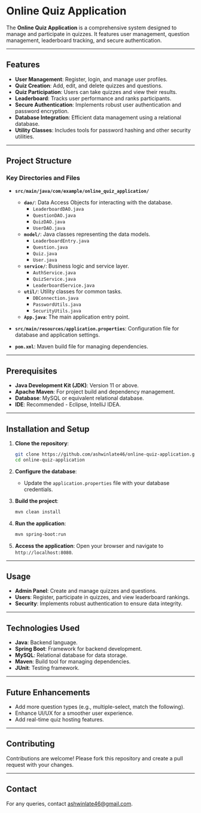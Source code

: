 

# Online Quiz Application

The **Online Quiz Application** is a comprehensive system designed to manage and participate in quizzes. It features user management, question management, leaderboard tracking, and secure authentication.

---

## Features

- **User Management**: Register, login, and manage user profiles.
- **Quiz Creation**: Add, edit, and delete quizzes and questions.
- **Quiz Participation**: Users can take quizzes and view their results.
- **Leaderboard**: Tracks user performance and ranks participants.
- **Secure Authentication**: Implements robust user authentication and password encryption.
- **Database Integration**: Efficient data management using a relational database.
- **Utility Classes**: Includes tools for password hashing and other security utilities.

---

## Project Structure

### Key Directories and Files
- **`src/main/java/com/example/online_quiz_application/`**
  - **`dao/`**: Data Access Objects for interacting with the database.
    - `LeaderboardDAO.java`
    - `QuestionDAO.java`
    - `QuizDAO.java`
    - `UserDAO.java`
  - **`model/`**: Java classes representing the data models.
    - `LeaderboardEntry.java`
    - `Question.java`
    - `Quiz.java`
    - `User.java`
  - **`service/`**: Business logic and service layer.
    - `AuthService.java`
    - `QuizService.java`
    - `LeaderboardService.java`
  - **`util/`**: Utility classes for common tasks.
    - `DBConnection.java`
    - `PasswordUtils.java`
    - `SecurityUtils.java`
  - **`App.java`**: The main application entry point.

- **`src/main/resources/application.properties`**: Configuration file for database and application settings.

- **`pom.xml`**: Maven build file for managing dependencies.

---

## Prerequisites

- **Java Development Kit (JDK)**: Version 11 or above.
- **Apache Maven**: For project build and dependency management.
- **Database**: MySQL or equivalent relational database.
- **IDE**: Recommended - Eclipse, IntelliJ IDEA.

---

## Installation and Setup

1. **Clone the repository**:
   ```bash
   git clone https://github.com/ashwinlate46/online-quiz-application.git
   cd online-quiz-application
   ```

2. **Configure the database**:
   - Update the `application.properties` file with your database credentials.

3. **Build the project**:
   ```bash
   mvn clean install
   ```

4. **Run the application**:
   ```bash
   mvn spring-boot:run
   ```

5. **Access the application**:
   Open your browser and navigate to `http://localhost:8080`.

---

## Usage

- **Admin Panel**: Create and manage quizzes and questions.
- **Users**: Register, participate in quizzes, and view leaderboard rankings.
- **Security**: Implements robust authentication to ensure data integrity.

---

## Technologies Used

- **Java**: Backend language.
- **Spring Boot**: Framework for backend development.
- **MySQL**: Relational database for data storage.
- **Maven**: Build tool for managing dependencies.
- **JUnit**: Testing framework.

---

## Future Enhancements

- Add more question types (e.g., multiple-select, match the following).
- Enhance UI/UX for a smoother user experience.
- Add real-time quiz hosting features.

---

## Contributing

Contributions are welcome! Please fork this repository and create a pull request with your changes.

---


## Contact

For any queries, contact ashwinlate46@gmail.com.
